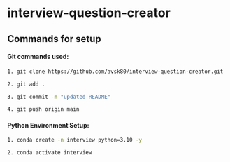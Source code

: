 # interview-question-creator

## Commands for setup

#### Git commands used:

```bash
1. git clone https://github.com/avsk80/interview-question-creator.git

2. git add .

3. git commit -m "updated README"

4. git push origin main
```

#### Python Environment Setup:

```bash
1. conda create -n interview python=3.10 -y

2. conda activate interview

```